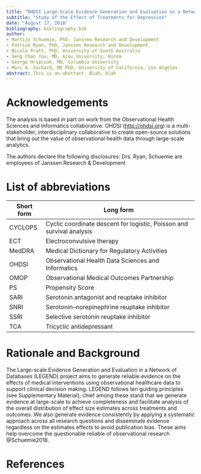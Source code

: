 ```yaml
---
title: "OHDSI Large-Scale Evidence Generation and Evaluation in a Network of Databases"
subtitle: "Study of the Effect of Treatments for Depression"
date: "August 17, 2018"
bibliography: bibliography.bib
author: 
- Martijn Schuemie, PhD, Janssen Research and Development
- Patrick Ryan, PhD, Janssen Research and Development
- Nicole Pratt, PhD, University of South Australia
- Seng Chan You, MD, Ajou University, Korea
- George Hripcsak, MD, Columbia University
- Marc A. Suchard, MD PhD, University of California, Los Angeles
abstract: This is an abstract. Blah, blah
---
```



# Acknowledgements

The analysis is based in part on work from the Observational Health Sciences and Informatics collaborative. OHDSI (http://ohdsi.org) is a multi-stakeholder, interdisciplinary collaborative to create open-source solutions that bring out the value of observational health data through large-scale analytics.

The authors declare the following disclosures: Drs. Ryan, Schuemie are employees of Janssen Research & Development

# List of abbreviations

| Short form  | Long form | 
| ----------- | --------- |
| CYCLOPS     | Cyclic coordinate descent for logistic, Poisson and survival analysis |
| ECT         |	Electroconvulsive therapy |
| MedDRA      | Medical Dictionary for Regulatory Activities |
| OHDSI       | Observational Health Data Sciences and Informatics |
| OMOP        | Observational Medical Outcomes Partnership |
| PS          | Propensity Score |
| SARI        | Serotonin antagonist and reuptake inhibitor |
| SNRI        | Serotonin–norepinephrine reuptake inhibitor |
| SSRI        | Selective serotonin reuptake inhibitor |
| TCA         | Tricyclic antidepressant |

# Rationale and Background

The Large-scale Evidence Generation and Evaluation in a Network of Databases (LEGEND) project aims to generate reliable evidence on the effects of medical interventions using observational healthcare data to support clinical decision making. LEGEND follows ten guiding principles (see Supplementary Material); chief among these stand that we generate evidence at large-scale to achieve completeness and facilitate analysis of the overall distribution of effect size estimates across treatments and outcomes.  We also generate evidence consistently by applying a systematic approach across all research questions and disseminate evidence regardless on the estimates effects to avoid publication bias. These aims help overcome the questionable reliable of observational research @Schuemie2018.

# References
